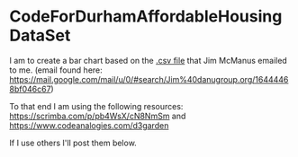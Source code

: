 # CodeForDurhamAffordableHousingDataSet

I am to create a bar chart based on the [.csv file](https://github.com/JamieBort/CodeForDurhamAffordableHousingDataSet/blob/master/SourceFiles/nccountiespopprcchng1017.csv) that Jim McManus emailed to me. (email found here: https://mail.google.com/mail/u/0/#search/Jim%40danugroup.org/16444468bf046c67)

To that end I am using the following resources:
https://scrimba.com/p/pb4WsX/cN8NmSm
and 
https://www.codeanalogies.com/d3garden

If I use others I'll post them below.